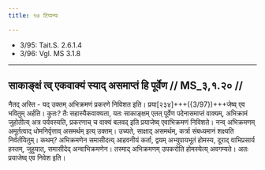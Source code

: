 ```yaml
---
title: १७ टिप्पन्यः

---
```

- 3/95: Tait.S. 2.6.1.4
- 3/96: Vgl. MS 3.1.8

____________________________________________


## साकाङ्क्षं त्व् एकवाक्यं स्याद् असमाप्तं हि पूर्वेण // MS_३,१.२० //

नैतद् अस्ति - यद् उक्तम् अभिक्रमणं प्रकरणे निविशत इति। प्रया[२३४]+++({3/97})+++जेष्व् एव भवितुम् अर्हति। कुतः? तैः सहास्यैकवाक्यता, यतः साकाङ्क्षम् एतत् पूर्वेण पदेनासमाप्तं वाक्यम्, अभिक्रामं जुहोतीत्य् अत्र पर्यवस्यति, प्रकरणाच् च वाक्यं बलवद् इति प्रयाजेष्व् एवाभिक्रमणं निविशते। नन्व् अभिक्रमणम् अमूर्तत्वाद् धोमनिर्वृत्ताव् असमर्थम् इत्य् उक्तम्। उच्यते, साक्षाद् असमर्थम्, कर्त्रा संबध्यमानं शक्ष्यति निर्वर्तयितुम्। कथम्? अभिक्रमणेन समासीदत्य् आहवनीयं कर्ता, द्वयम् अभ्युपायभूतं होमस्य, दूराद् वाभिप्रसार्य हस्तम्, जुहुयात्, समासीदेद् अन्वाभिक्रमणेन। तस्माद् अभिक्रमणम् उपकरोति होमस्येत्य् अवगम्यते। अतः प्रयाजेष्व् एव निवेश इति।
